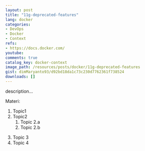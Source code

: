 ```yaml
---
layout: post
title: "11g-deprecated-features"
lang: docker
categories:
- DevOps
- Docker
- Context
refs: 
- https://docs.docker.com/
youtube: 
comments: true
catalog_key: docker-context
image_path: /resources/posts/docker/11g-deprecated-features
gist: dimMaryanto93/d92bd18da1c73c230d7762361f738524
downloads: []
---
```



description...

Materi: 

1. Topic1
2. Topic2
    1. Topic 2.a
    2. Topic 2.b
<!--more-->
3. Topic 3
4. Topic 4